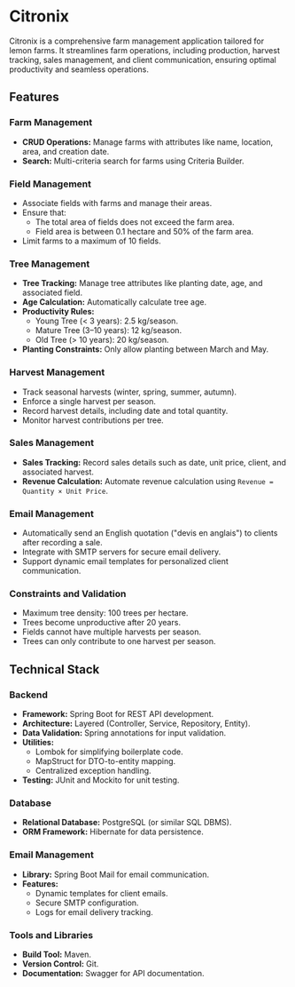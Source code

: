 # Citronix

Citronix is a comprehensive farm management application tailored for lemon farms. It streamlines farm operations, including production, harvest tracking, sales management, and client communication, ensuring optimal productivity and seamless operations.

## Features

### Farm Management
- **CRUD Operations:** Manage farms with attributes like name, location, area, and creation date.
- **Search:** Multi-criteria search for farms using Criteria Builder.

### Field Management
- Associate fields with farms and manage their areas.
- Ensure that:
  - The total area of fields does not exceed the farm area.
  - Field area is between 0.1 hectare and 50% of the farm area.
- Limit farms to a maximum of 10 fields.

### Tree Management
- **Tree Tracking:** Manage tree attributes like planting date, age, and associated field.
- **Age Calculation:** Automatically calculate tree age.
- **Productivity Rules:**
  - Young Tree (< 3 years): 2.5 kg/season.
  - Mature Tree (3–10 years): 12 kg/season.
  - Old Tree (> 10 years): 20 kg/season.
- **Planting Constraints:** Only allow planting between March and May.

### Harvest Management
- Track seasonal harvests (winter, spring, summer, autumn).
- Enforce a single harvest per season.
- Record harvest details, including date and total quantity.
- Monitor harvest contributions per tree.

### Sales Management
- **Sales Tracking:** Record sales details such as date, unit price, client, and associated harvest.
- **Revenue Calculation:** Automate revenue calculation using `Revenue = Quantity × Unit Price`.

### Email Management
- Automatically send an English quotation ("devis en anglais") to clients after recording a sale.
- Integrate with SMTP servers for secure email delivery.
- Support dynamic email templates for personalized client communication.

### Constraints and Validation
- Maximum tree density: 100 trees per hectare.
- Trees become unproductive after 20 years.
- Fields cannot have multiple harvests per season.
- Trees can only contribute to one harvest per season.

## Technical Stack

### Backend
- **Framework:** Spring Boot for REST API development.
- **Architecture:** Layered (Controller, Service, Repository, Entity).
- **Data Validation:** Spring annotations for input validation.
- **Utilities:**
  - Lombok for simplifying boilerplate code.
  - MapStruct for DTO-to-entity mapping.
  - Centralized exception handling.
- **Testing:** JUnit and Mockito for unit testing.

### Database
- **Relational Database:** PostgreSQL (or similar SQL DBMS).
- **ORM Framework:** Hibernate for data persistence.

### Email Management
- **Library:** Spring Boot Mail for email communication.
- **Features:**
  - Dynamic templates for client emails.
  - Secure SMTP configuration.
  - Logs for email delivery tracking.

### Tools and Libraries
- **Build Tool:** Maven.
- **Version Control:** Git.
- **Documentation:** Swagger for API documentation.



